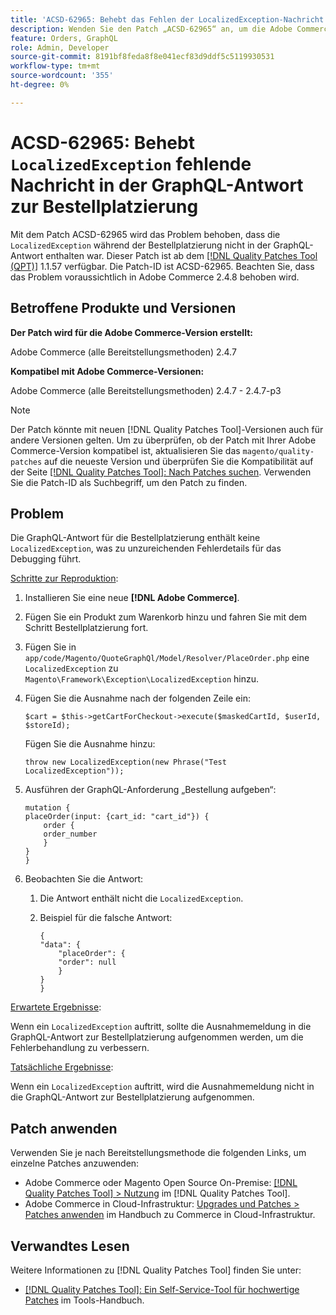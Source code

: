```yaml
---
title: 'ACSD-62965: Behebt das Fehlen der LocalizedException-Nachricht in der GraphQL-Antwort zur Bestellplatzierung'
description: Wenden Sie den Patch „ACSD-62965“ an, um die Adobe Commerce-Probleme zu beheben, bei denen die Nachricht „LocalizedException“ während der Auftragserteilung nicht in der GraphQL-Antwort enthalten war.
feature: Orders, GraphQL
role: Admin, Developer
source-git-commit: 8191bf8feda8f8e041ecf83d9ddf5c5119930531
workflow-type: tm+mt
source-wordcount: '355'
ht-degree: 0%

---
```


# ACSD-62965: Behebt `LocalizedException` fehlende Nachricht in der GraphQL-Antwort zur Bestellplatzierung

Mit dem Patch ACSD-62965 wird das Problem behoben, dass die `LocalizedException` während der Bestellplatzierung nicht in der GraphQL-Antwort enthalten war. Dieser Patch ist ab dem [[!DNL Quality Patches Tool (QPT)]](/help/tools/quality-patches-tool/quality-patches-tool-to-self-serve-quality-patches.md) 1.1.57 verfügbar. Die Patch-ID ist ACSD-62965. Beachten Sie, dass das Problem voraussichtlich in Adobe Commerce 2.4.8 behoben wird.

## Betroffene Produkte und Versionen

**Der Patch wird für die Adobe Commerce-Version erstellt:**

Adobe Commerce (alle Bereitstellungsmethoden) 2.4.7

**Kompatibel mit Adobe Commerce-Versionen:**

Adobe Commerce (alle Bereitstellungsmethoden) 2.4.7 - 2.4.7-p3

>[!NOTE]
>
>Der Patch könnte mit neuen [!DNL Quality Patches Tool]-Versionen auch für andere Versionen gelten. Um zu überprüfen, ob der Patch mit Ihrer Adobe Commerce-Version kompatibel ist, aktualisieren Sie das `magento/quality-patches` auf die neueste Version und überprüfen Sie die Kompatibilität auf der Seite [[!DNL Quality Patches Tool]: Nach Patches suchen](https://experienceleague.adobe.com/tools/commerce-quality-patches/index.html). Verwenden Sie die Patch-ID als Suchbegriff, um den Patch zu finden.

## Problem

Die GraphQL-Antwort für die Bestellplatzierung enthält keine `LocalizedException`, was zu unzureichenden Fehlerdetails für das Debugging führt.

<u>Schritte zur Reproduktion</u>:

1. Installieren Sie eine neue **[!DNL Adobe Commerce]**.
1. Fügen Sie ein Produkt zum Warenkorb hinzu und fahren Sie mit dem Schritt Bestellplatzierung fort.
1. Fügen Sie in `app/code/Magento/QuoteGraphQl/Model/Resolver/PlaceOrder.php` eine `LocalizedException` zu `Magento\Framework\Exception\LocalizedException` hinzu.
1. Fügen Sie die Ausnahme nach der folgenden Zeile ein:

   ```
   $cart = $this->getCartForCheckout->execute($maskedCartId, $userId, $storeId);
   ```

   Fügen Sie die Ausnahme hinzu:

   ```
   throw new LocalizedException(new Phrase("Test LocalizedException"));
   ```

1. Ausführen der GraphQL-Anforderung „Bestellung aufgeben“:

   ```
   mutation {
   placeOrder(input: {cart_id: "cart_id"}) {
       order {
       order_number
       }
   }
   }
   ```

1. Beobachten Sie die Antwort:
   1. Die Antwort enthält nicht die `LocalizedException`.
   1. Beispiel für die falsche Antwort:

      ```
      {
      "data": {
          "placeOrder": {
          "order": null
          }
      }
      }
      ```

<u>Erwartete Ergebnisse</u>:

Wenn ein `LocalizedException` auftritt, sollte die Ausnahmemeldung in die GraphQL-Antwort zur Bestellplatzierung aufgenommen werden, um die Fehlerbehandlung zu verbessern.

<u>Tatsächliche Ergebnisse</u>:

Wenn ein `LocalizedException` auftritt, wird die Ausnahmemeldung nicht in die GraphQL-Antwort zur Bestellplatzierung aufgenommen.

## Patch anwenden

Verwenden Sie je nach Bereitstellungsmethode die folgenden Links, um einzelne Patches anzuwenden:

* Adobe Commerce oder Magento Open Source On-Premise: [[!DNL Quality Patches Tool] > Nutzung](/help/tools/quality-patches-tool/usage.md) im [!DNL Quality Patches Tool].
* Adobe Commerce in Cloud-Infrastruktur: [Upgrades und Patches > Patches anwenden](https://experienceleague.adobe.com/docs/commerce-cloud-service/user-guide/develop/upgrade/apply-patches.html) im Handbuch zu Commerce in Cloud-Infrastruktur.

## Verwandtes Lesen

Weitere Informationen zu [!DNL Quality Patches Tool] finden Sie unter:

* [[!DNL Quality Patches Tool]: Ein Self-Service-Tool für hochwertige Patches](/help/tools/quality-patches-tool/quality-patches-tool-to-self-serve-quality-patches.md) im Tools-Handbuch.
